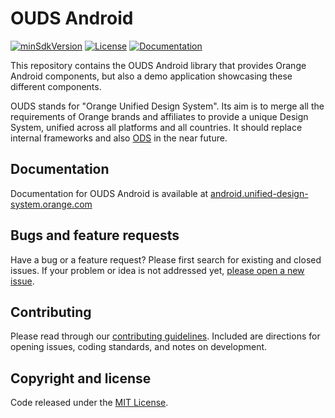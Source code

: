 # OUDS Android

[![minSdkVersion](https://img.shields.io/badge/minSdkVersion-21-yellowgreen?logo=android&logoColor=white)](https://apilevels.com)
[![License](https://img.shields.io/github/license/Orange-OpenSource/ouds-android)](LICENSE)
[![Documentation](https://img.shields.io/badge/documentation-7F52FF?logo=kotlin&logoColor=white)](https://android.unified-design-system.orange.com/)

This repository contains the OUDS Android library that provides Orange Android components, but also a demo application showcasing these different components.

OUDS stands for "Orange Unified Design System". Its aim is to merge all the requirements of Orange brands and affiliates to provide a unique Design System, unified across all platforms and all countries.
It should replace internal frameworks and also [ODS](https://github.com/Orange-OpenSource/ods-android) in the near future.

## Documentation

Documentation for OUDS Android is available at [android.unified-design-system.orange.com](https://android.unified-design-system.orange.com/)

<!-- TODO ## Get started with OUDS Android -->

## Bugs and feature requests

Have a bug or a feature request? Please first search for existing and closed issues. If your problem or idea is not addressed
yet, [please open a new issue](https://github.com/Orange-OpenSource/ouds-android/issues/new/choose).

## Contributing

Please read through our [contributing guidelines](https://github.com/Orange-OpenSource/ouds-android/blob/main/CONTRIBUTING.md).
Included are directions for opening issues, coding standards, and notes on development.

## Copyright and license

Code released under the [MIT License](https://github.com/Orange-OpenSource/ouds-android/blob/main/LICENSE).
